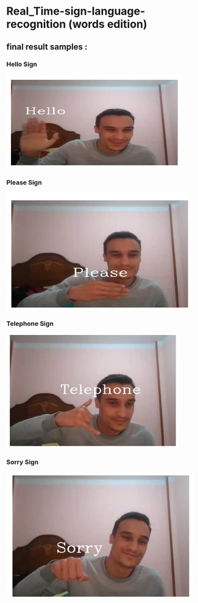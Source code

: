 # Real_Time-sign-language-recognition (words edition)
## final result samples :
### Hello Sign
![](./hello.png)
### Please Sign
![](./please.png)
### Telephone Sign
![](./telephone.png)
### Sorry Sign
![](./sorry.png)
